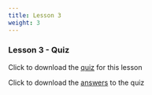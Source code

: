 ```yaml
---
title: Lesson 3
weight: 3
---
```


### Lesson 3 - Quiz

Click to download the <a href="../3_Lesson_3/Work%20Ethic,%20Teamwork,%20Communication%20Template.docx" download>quiz</a> for this lesson

Click to download the <a href="../Unit 2 Quiz Bank.docx" download>answers</a> to the quiz